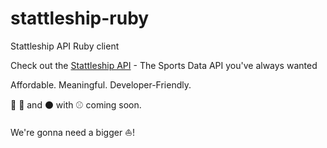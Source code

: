 # stattleship-ruby
Stattleship API Ruby client

Check out the [Stattleship API](https://www.stattleship.com) - The Sports Data API you've always wanted

Affordable. Meaningful. Developer-Friendly.

:football: :basketball: and :black_circle: with :baseball: coming soon. 

We're gonna need a bigger :boat:!
